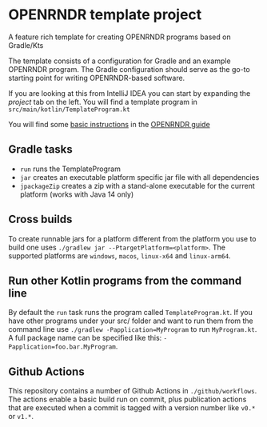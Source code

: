 # OPENRNDR template project

A feature rich template for creating OPENRNDR programs based on Gradle/Kts

The template consists of a configuration for Gradle and an example OPENRNDR program. The Gradle configuration should serve as the
go-to starting point for writing OPENRNDR-based software.

If you are looking at this from IntelliJ IDEA you can start by expanding the _project_ tab on the left. You will find a template program in `src/main/kotlin/TemplateProgram.kt`

You will find some [basic instructions](https://guide.openrndr.org/setUpYourFirstProgram.html) in the [OPENRNDR guide](https://guide.openrndr.org)

## Gradle tasks

 - `run` runs the TemplateProgram
 - `jar` creates an executable platform specific jar file with all dependencies
 - `jpackageZip` creates a zip with a stand-alone executable for the current platform (works with Java 14 only)

## Cross builds

To create runnable jars for a platform different from the platform you use to build one uses `./gradlew jar --PtargetPlatform=<platform>`. The supported platforms are `windows`, `macos`, `linux-x64` and `linux-arm64`. 

## Run other Kotlin programs from the command line

By default the `run` task runs the program called `TemplateProgram.kt`.
If you have other programs under your src/ folder and want
to run them from the command line use
`./gradlew -Papplication=MyProgram` to run `MyProgram.kt`.
A full package name can be specified like this: `-Papplication=foo.bar.MyProgram`.

## Github Actions

This repository contains a number of Github Actions in `./github/workflows`. 
The actions enable a basic build run on commit, plus publication actions that are executed when
a commit is tagged with a version number like `v0.*` or `v1.*`.
